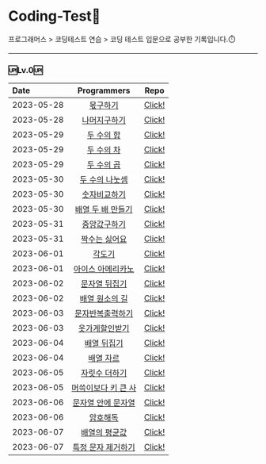 # __Coding-Test💯__<br/>
프로그래머스 > 코딩테스트 연습 > 코딩 테스트 입문으로 공부한 기록입니다.⏱️

------
### 🆙Lv.0🆙
| Date       |                                       Programmers                                       |                                                                             Repo                                                                             |
| :--------- | :-------------------------------------------------------------------------------------: | :----------------------------------------------------------------------------------------------------------------------------------------------------------: |
| 2023-05-28 |      [몫구하기](https://school.programmers.co.kr/learn/courses/30/lessons/120805)       |                            [Click!](https://github.com/jiuuij/Coding-Test/blob/main/Lv.0/%EB%AA%AB%EA%B5%AC%ED%95%98%EA%B8%B0.js)                            |
| 2023-05-28 |    [나머지구하기](https://school.programmers.co.kr/learn/courses/30/lessons/120810)     |                   [Click!](https://github.com/jiuuij/Coding-Test/blob/main/Lv.0/%EB%82%98%EB%A8%B8%EC%A7%80%EA%B5%AC%ED%95%98%EA%B8%B0.js)                   |
| 2023-05-29 |     [두 수의 합](https://school.programmers.co.kr/learn/courses/30/lessons/120802)      |                         [Click!](https://github.com/jiuuij/Coding-Test/blob/main/Lv.0/%EB%91%90%20%EC%88%98%EC%9D%98%20%ED%95%A9.js)                         |
| 2023-05-29 |     [두 수의 차](https://school.programmers.co.kr/learn/courses/30/lessons/120803)      |                         [Click!](https://github.com/jiuuij/Coding-Test/blob/main/Lv.0/%EB%91%90%20%EC%88%98%EC%9D%98%20%EC%B0%A8.js)                         |
| 2023-05-29 |     [두 수의 곱](https://school.programmers.co.kr/learn/courses/30/lessons/120804)      |                         [Click!](https://github.com/jiuuij/Coding-Test/blob/main/Lv.0/%EB%91%90%20%EC%88%98%EC%9D%98%20%EA%B3%B1.js)                         |
| 2023-05-30 |   [두 수의 나눗셈](https://school.programmers.co.kr/learn/courses/30/lessons/120806)    |                [Click!](https://github.com/jiuuij/Coding-Test/blob/main/Lv.0/%EB%91%90%20%EC%88%98%EC%9D%98%20%EB%82%98%EB%88%97%EC%85%88.js)                |
| 2023-05-30 |    [숫자비교하기](https://school.programmers.co.kr/learn/courses/30/lessons/120807)     |                   [Click!](https://github.com/jiuuij/Coding-Test/blob/main/Lv.0/%EC%88%AB%EC%9E%90%EB%B9%84%EA%B5%90%ED%95%98%EA%B8%B0.js)                   |
| 2023-05-30 |  [배열 두 배 만들기](https://school.programmers.co.kr/learn/courses/30/lessons/120809)  |          [Click!](https://github.com/jiuuij/Coding-Test/blob/main/Lv.0/%EB%B0%B0%EC%97%B4%20%EB%91%90%20%EB%B0%B0%20%EB%A7%8C%EB%93%A4%EA%B8%B0.js)          |
| 2023-05-31 |    [중앙값구하기](https://school.programmers.co.kr/learn/courses/30/lessons/120811)     |                   [Click!](https://github.com/jiuuij/Coding-Test/blob/main/Lv.0/%EC%A4%91%EC%95%99%EA%B0%92%EA%B5%AC%ED%95%98%EA%B8%B0.js)                   |
| 2023-05-31 |    [짝수는 싫어요](https://school.programmers.co.kr/learn/courses/30/lessons/120813)    |                 [Click!](https://github.com/jiuuij/Coding-Test/blob/main/Lv.0/%EC%A7%9D%EC%88%98%EB%8A%94%20%EC%8B%AB%EC%96%B4%EC%9A%94.js)                  |
| 2023-06-01 |       [각도기](https://school.programmers.co.kr/learn/courses/30/lessons/120829)        |                                [Click!](https://github.com/jiuuij/Coding-Test/blob/main/Lv.0/%EA%B0%81%EB%8F%84%EA%B8%B0.js)                                 |
| 2023-06-01 |  [아이스 아메리카노](https://school.programmers.co.kr/learn/courses/30/lessons/120819)  |          [Click!](https://github.com/jiuuij/Coding-Test/blob/main/Lv.0/%EC%95%84%EC%9D%B4%EC%8A%A4%EC%95%84%EB%A9%94%EB%A6%AC%EC%B9%B4%EB%85%B8.js)          |
| 2023-06-02 |    [문자열 뒤집기](https://school.programmers.co.kr/learn/courses/30/lessons/120822)    |                 [Click!](https://github.com/jiuuij/Coding-Test/blob/main/Lv.0/%EB%AC%B8%EC%9E%90%EC%97%B4%20%EB%92%A4%EC%A7%91%EA%B8%B0.js)                  |
| 2023-06-02 |   [배열 원소의 길](https://school.programmers.co.kr/learn/courses/30/lessons/120854)    |           [Click!](https://github.com/jiuuij/Coding-Test/blob/main/Lv.0/%EB%B0%B0%EC%97%B4%20%EC%9B%90%EC%86%8C%EC%9D%98%20%EA%B8%B8%EC%9D%B4.js)            |
| 2023-06-03 |  [문자반복출력하기](https://school.programmers.co.kr/learn/courses/30/lessons/120825)   |          [Click!](https://github.com/jiuuij/Coding-Test/blob/main/Lv.0/%EB%AC%B8%EC%9E%90%EB%B0%98%EB%B3%B5%EC%B6%9C%EB%A0%A5%ED%95%98%EA%B8%B0.js)          |
| 2023-06-03 |   [옷가게할인받기](https://school.programmers.co.kr/learn/courses/30/lessons/120818)    |              [Click!](https://github.com/jiuuij/Coding-Test/blob/main/Lv.0/%EC%98%B7%EA%B0%80%EA%B2%8C%ED%95%A0%EC%9D%B8%EB%B0%9B%EA%B8%B0.js)               |
| 2023-06-04 |     [배열 뒤집기](https://school.programmers.co.kr/learn/courses/30/lessons/120821)     |                      [Click!](https://github.com/jiuuij/Coding-Test/blob/main/Lv.0/%EB%B0%B0%EC%97%B4%20%EB%92%A4%EC%A7%91%EA%B8%B0.js)                      |
| 2023-06-04 |      [배열 자르](https://school.programmers.co.kr/learn/courses/30/lessons/120833)      |                      [Click!](https://github.com/jiuuij/Coding-Test/blob/main/Lv.0/%EB%B0%B0%EC%97%B4%20%EC%9E%90%EB%A5%B4%EA%B8%B0.js)                      |
| 2023-06-05 |    [자릿수 더하기](https://school.programmers.co.kr/learn/courses/30/lessons/120906)    |                 [Click!](https://github.com/jiuuij/Coding-Test/blob/main/Lv.0/%EC%9E%90%EB%A6%BF%EC%88%98%20%EB%8D%94%ED%95%98%EA%B8%B0.js)                  |
| 2023-06-05 | [머쓱이보다 키 큰 사](https://school.programmers.co.kr/learn/courses/30/lessons/120585) | [Click!](https://github.com/jiuuij/Coding-Test/blob/main/Lv.0/%EB%A8%B8%EC%93%B1%EC%9D%B4%EB%B3%B4%EB%8B%A4%20%ED%82%A4%20%ED%81%B0%20%EC%82%AC%EB%9E%8C.js) |
| 2023-06-06 | [문자열 안에 문자열](https://school.programmers.co.kr/learn/courses/30/lessons/120908)  |        [Click!](https://github.com/jiuuij/Coding-Test/blob/main/Lv.0/%EB%AC%B8%EC%9E%90%EC%97%B4%EC%95%88%EC%97%90%20%EB%AC%B8%EC%9E%90%EC%97%B4.js)         |
| 2023-06-06 |      [암호해독](https://school.programmers.co.kr/learn/courses/30/lessons/120892)       |                            [Click!](https://github.com/jiuuij/Coding-Test/blob/main/Lv.0/%EC%95%94%ED%98%B8%ED%95%B4%EB%8F%85.js)                            |
| 2023-06-07 |    [배열의 평균값](https://school.programmers.co.kr/learn/courses/30/lessons/120817)    |                 [Click!](https://github.com/jiuuij/Coding-Test/blob/main/Lv.0/%EB%B0%B0%EC%97%B4%EC%9D%98%20%ED%8F%89%EA%B7%A0%EA%B0%92.js)                  |
| 2023-06-07 | [특정 문자 제거하기](https://school.programmers.co.kr/learn/courses/30/lessons/120826)  |       [Click!](https://github.com/jiuuij/Coding-Test/blob/main/Lv.0/%ED%8A%B9%EC%A0%95%20%EB%AC%B8%EC%9E%90%20%EC%A0%9C%EA%B1%B0%ED%95%98%EA%B8%B0.js)       |
